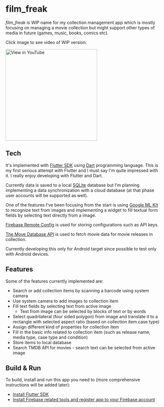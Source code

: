 # film_freak

*film_freak* is WIP name for my collection management app which is mostly focusing on managing a movie collection but might support other types of media in future (games, music, books, comics etc).

Click image to see video of WIP version:

<a href="https://www.youtube.com/watch?v=czIBQMUGwhk"><img src="https://lh3.googleusercontent.com/S-dSDK1nRnyJlx3nZD2pf0AAgu1vQ4O7pBZ1QqHVsoi2kt-Hj_rK1bdOaGEBWktHqB1igO1EgBqVnwK_sKl7IS7-3ghHRYeMvXG2BQAeixdzeFz2jTUzG3jASCHvYuFktSFeer9j9hC6IYNYFPKM4G4xTqZ-Yx6egd-ZrM4skxu_0FJq3vjS2dOdv5p8qGgpkb8qj2qj90SYXO6Po0WwFeXoOaUVJY50wGOGMHUx90kWsKMfTWJxZmNjF9vqS0usajyisZzztxHMpOxxeQ4vfCyGuiq-zZi30gG52pyClA0RPz-X-pLappzDxajQbRjF0qx4a9r02utlMl_L1yQWPxZo3dofbJ3nWBKqgjDav3VnfO9aTTXMVdxhrBlJctVjAoeMPHzSfIfk8e_eBGtcLuQ68CqcS-zY5JryOZicvJteQ76Jz8Z1UbOTMA1PufDa1F7lmhvYQ4yVbmQVr34KZg3YQpytFOa8KywdP764kbRCv9VaX0ir1mFNkEN0s9RoUAngpFKdOaLF7QTMAvxtEFNffsFJPY_w1mouqpxp71goxgdZlYdFgZMeHk28H5kMpjyxjxUEMMCAiw8QPtE7qC2vY2KMkBO696ywcnZNlUghXz44gRp8LWKTqb7U-Iblaqn40DHc0kFpNX-tvvYsHzHU39s1pskF2khTHQuL7lBTTTwFUGwcD2-jSgHuDNEndgDfy9EHy6iZBm08uYf4G2jVOalib9bN35Sp0YuofqUcy4gBeYbiyS6dIKVYEMtUT7Vivo6BmG3Ny4rjd33dnpi8eU0SFHriTROuRcKjvMLSD_diFq2FMlyVCzZlMGV6goMzi0qfHWKYUD_fczAlg3sPA7z37gTHgvLHoyojf7mPKP3VgZSWnUMomH1-xSiOMB-gnL_RuYPFe1o0rJDssLuksZiFB0sXFqtW6sMZ3VmOhQ=w1095-h651-no?authuser=0" alt="View in YouTube" width="300px"/></a>

## Tech

It's implemented with [Flutter SDK](https://flutter.dev/) using [Dart](https://dart.dev/) programming language. This is my first serious attempt with Flutter and I must say I'm quite impressed with it. I really enjoy developing with Flutter and Dart.

Currently data is saved to a local [SQLite](https://www.sqlite.org) database but I'm planning implementing a data synchronization with a cloud database (at that phase user accounts will be supported as well).

One of the features I've been focusing from the start is using [Google ML Kit](https://developers.google.com/ml-kit) to recognize text from images and implementing a widget to fill textual form fields by selecting text directly from a image.

[Firebase Remote Config](https://firebase.google.com/docs/remote-config) is used for storing configurations such as API keys.

[The Move Database API](https://developers.themoviedb.org) is used to fetch movie data for movie releases in collection.

Currently developing this only for Android target since possible to test only with Android devices.

## Features

Some of the features currently implemented are:
- Search or add collection items by scanning a barcode using system camera
- Use system camera to add images to collection item
- Fill text fields by selecting text from active image 
    - Text from image can be selected by blocks of text or by words
- Select quadrilateral (four sided polygon) from image and translate it to a rectangle with selected aspect ratio (based on collection item case type)
- Assign different kind of properties for collection item
- Fill in the basic info related to collection item (such as release name, media type, case type and condition)
- Store items to local database
- Search TMDB API for movies - search text can be selected from active image

## Build & Run

To build, install and run this app you need to (more comprehensive instructions will be added later):
- [Install Flutter SDK](https://docs.flutter.dev/get-started/install)
- [Install Firebase related tools and register app to your Firebase account](https://firebase.google.com/docs/flutter/setup?platform=android)
